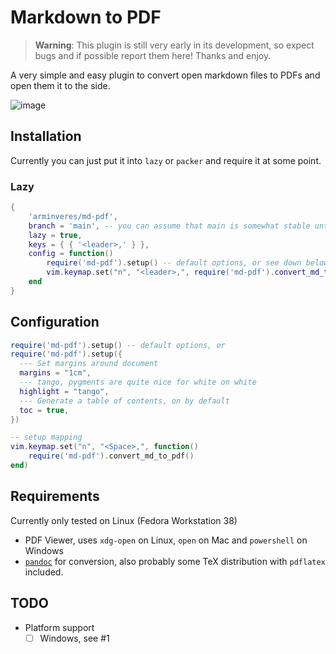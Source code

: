 # Markdown to PDF

> **Warning**: This plugin is still very early in its development, so expect bugs and if possible
> report them here! Thanks and enjoy.

A very simple and easy plugin to convert open markdown files to PDFs and open them it to the side.

![image](https://github.com/arminveres/md-pdf.nvim/assets/45210978/0c9cefb4-43b0-4cb5-8cb6-4b74802d7838)

## Installation

Currently you can just put it into `lazy` or `packer` and require it at some point.

### Lazy

```lua
{
    'arminveres/md-pdf',
    branch = 'main', -- you can assume that main is somewhat stable until releases will be made
    lazy = true,
    keys = { { '<leader>,' } },
    config = function()
        require('md-pdf').setup() -- default options, or see down below for further options
        vim.keymap.set("n", "<leader>,", require('md-pdf').convert_md_to_pdf, { desc = "Markdown preview" })
    end
}
```

## Configuration

```lua
require('md-pdf').setup() -- default options, or
require('md-pdf').setup({
  --- Set margins around document
  margins = "1cm",
  --- tango, pygments are quite nice for white on white
  highlight = "tango",
  --- Generate a table of contents, on by default
  toc = true,
})

-- setup mapping
vim.keymap.set("n", "<Space>,", function()
    require('md-pdf').convert_md_to_pdf()
end)
```

## Requirements

Currently only tested on Linux (Fedora Workstation 38)

- PDF Viewer, uses `xdg-open` on Linux, `open` on Mac and `powershell` on Windows
- [`pandoc`](https://pandoc.org/installing.html) for conversion, also probably some TeX distribution
  with `pdflatex` included.

## TODO

- Platform support
  - [ ] Windows, see #1
